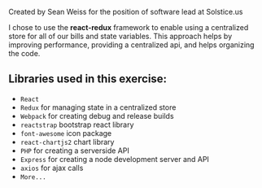 Created by Sean Weiss for the position of software lead at Solstice.us

I chose to use the <b>react-redux</b> framework to enable using a centralized store for all of our bills and state variables.
This approach helps by improving performance, providing a centralized api, and helps organizing the code.

## Libraries used in this exercise:



* `React` 
* `Redux` for managing state in a centralized store
* `Webpack` for creating debug and release builds
* `reactstrap` bootstrap react library
* `font-awesome` icon package
* `react-chartjs2` chart library
* `PHP`  for creating a serverside API
* `Express`  for creating a node development server and API
* `axios` for ajax calls
* `More...` 
